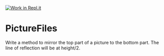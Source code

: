 [![Work in Repl.it](https://classroom.github.com/assets/work-in-replit-14baed9a392b3a25080506f3b7b6d57f295ec2978f6f33ec97e36a161684cbe9.svg)](https://classroom.github.com/online_ide?assignment_repo_id=4472724&assignment_repo_type=AssignmentRepo)
# PictureFiles

 Write a method to mirror the top part of a picture to the bottom part.  The line of reflection will be at height/2.  
